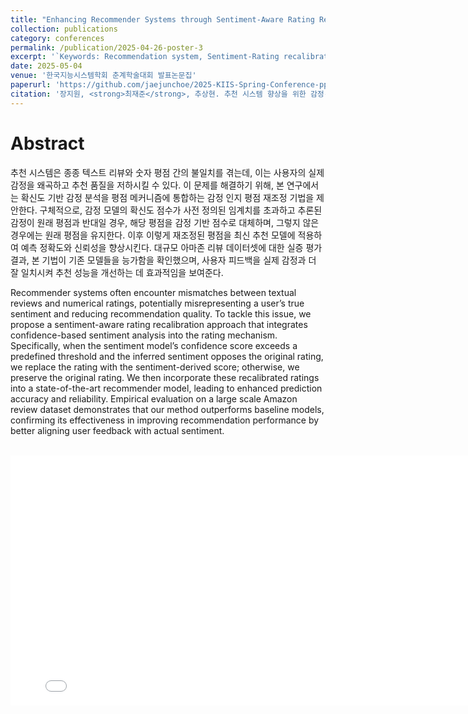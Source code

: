 ```yaml
---
title: "Enhancing Recommender Systems through Sentiment-Aware Rating Recalibration(감정 인식 평점 재조정을 통한 추천 시스템 성능 향상)"
collection: publications
category: conferences
permalink: /publication/2025-04-26-poster-3
excerpt: '`Keywords: Recommendation system, Sentiment-Rating recalibration & analysis, Deep Cooperative Neural Networks(DeepCoNN)`'
date: 2025-05-04
venue: '한국지능시스템학회 춘계학술대회 발표논문집'
paperurl: 'https://github.com/jaejunchoe/2025-KIIS-Spring-Conference-pp.225-226'
citation: '장지원, <strong>최재준</strong>, 추상현. 추천 시스템 향상을 위한 감정-평점 분석 기반 최적 데이터 선별. 한국지능시스템학회 춘계학술대회 발표논문집, 2025, 제35권 1호, pp. 225-226.'
---
```


# Abstract
추천 시스템은 종종 텍스트 리뷰와 숫자 평점 간의 불일치를 겪는데, 이는 사용자의 실제 감정을 왜곡하고 추천 품질을 저하시킬 수 있다. 이 문제를 해결하기 위해, 본 연구에서는 확신도 기반 감정 분석을 평점 메커니즘에 통합하는 감정 인지 평점 재조정 기법을 제안한다. 구체적으로, 감정 모델의 확신도 점수가 사전 정의된 임계치를 초과하고 추론된 감정이 원래 평점과 반대일 경우, 해당 평점을 감정 기반 점수로 대체하며, 그렇지 않은 경우에는 원래 평점을 유지한다. 이후 이렇게 재조정된 평점을 최신 추천 모델에 적용하여 예측 정확도와 신뢰성을 향상시킨다. 대규모 아마존 리뷰 데이터셋에 대한 실증 평가 결과, 본 기법이 기존 모델들을 능가함을 확인했으며, 사용자 피드백을 실제 감정과 더 잘 일치시켜 추천 성능을 개선하는 데 효과적임을 보여준다. <br/>


Recommender systems often encounter mismatches between textual reviews and numerical ratings, potentially misrepresenting a user’s true sentiment and reducing recommendation quality. To tackle this issue, we propose a sentiment-aware rating recalibration approach that integrates confidence-based sentiment analysis into the rating mechanism. Specifically, when the sentiment model’s confidence score exceeds a predefined threshold and the inferred sentiment opposes the original rating, we replace the rating with the sentiment-derived score; otherwise, we preserve the original rating. We then incorporate these recalibrated ratings into a state-of-the-art recommender model, leading to enhanced prediction accuracy and reliability. Empirical evaluation on a large scale Amazon review dataset demonstrates that our method outperforms baseline models, confirming its effectiveness in improving recommendation performance by better aligning user feedback with actual sentiment.

<br/>

<iframe src="/files/p3.pdf#toolbar=0&navpanes=0&scrollbar=0" width="800" height="400" style="display: block; margin: auto; border: none;"></iframe>
